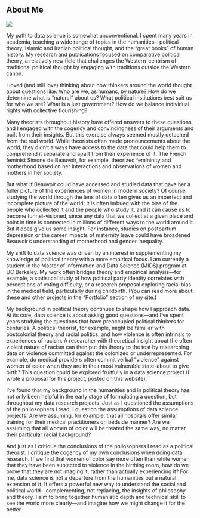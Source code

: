 ## About Me

<img src="images/nura_mohammad_princeton.jpeg?raw=true"/>



My path to data science is somewhat unconventional. I spent many years in academia, teaching a wide range of topics in the humanities—political theory, Islamic and Iranian political thought, and the “great books” of human history. My research and publications focused on comparative political theory, a relatively new field that challenges the Western-centrism of traditional political thought by engaging with traditions outside the Western canon.

I loved (and still love) thinking about how thinkers around the world thought about questions like: Who are we, as humans, by nature? How do we determine what is “natural” about us? What political institutions best suit us for who we are? What is a just government? How do we balance individual rights with collective flourishing?

Many theorists throughout history have offered answers to these questions, and I engaged with the cogency and convincingness of their arguments and built from their insights. But this exercise always seemed mostly detached from the real world. While theorists often made pronouncements about the world, they didn’t always have access to the data that could help them to comprehend it separate and apart from their experience of it. The French feminist Simone de Beauvoir, for example, theorized femininity and motherhood based on her interactions and observations of women and mothers in her society.

But what if Beauvoir could have accessed and studied data that gave her a fuller picture of the experiences of women in modern society? Of course, studying the world through the lens of data often gives us an imperfect and incomplete picture of the world; it is often imbued with the bias of the people who collected it and the people who study it, and it can cause us to become tunnel-visioned, since any data that we collect at a given place and point in time is connected in millions of different ways to the world around it. But it does give us some insight. For instance, studies on postpartum depression or the career impacts of maternity leave could have broadened Beauvoir’s understanding of motherhood and gender inequality. 

My shift to data science was driven by an interest in supplementing my knowledge of political theory with a more empirical focus. I am currently a student in the Master of Information and Data Science (MIDS) program at UC Berkeley.  My work often bridges theory and empirical analysis—for example, a statistical study of how political party identity correlates with perceptions of voting difficulty, or a research proposal exploring racial bias in the medical field, particularly during childbirth. (You can read more about these and other projects in the “Portfolio” section of my site.)

My background in political theory continues to shape how I approach data. At its core, data science is about asking good questions—and I’ve spent years studying the questions that have preoccupied political thinkers for centuries. A political theorist, for example, might be familiar with postcolonial theory and racial politics, and how violence is often intrinsic to experiences of racism. A researcher with theoretical insight about the often violent nature of racism can then put this theory to the test by researching data on violence committed against the colonized or underrepresented. For example, do medical providers often commit verbal “violence” against women of color when they are in their most vulnerable state–about to give birth? This question could be explored fruitfully in a data science project (I wrote a proposal for this project, posted on this website).

I’ve found that my background in the humanities and in political theory has not only been helpful in the early stage of formulating a question, but throughout my data research projects. Just as I questioned the assumptions of the philosophers I read, I question the assumptions of data science projects. Are we assuming, for example, that all hospitals offer similar training for their medical practitioners on bedside manner? Are we assuming that all women of color will be treated the same way, no matter their particular racial background? 

And just as I critique the conclusions of the philosophers I read as a political theorist, I critique the cogency of my own conclusions when doing data research. If we find that women of color say more often than white women that they have been subjected to violence in the birthing room, how do we prove that they are not imaging it, rather than actually experiencing it?
For me, data science is not a departure from the humanities but a natural extension of it. It offers a powerful new way to understand the social and political world—complementing, not replacing, the insights of philosophy and theory. I aim to bring together humanistic depth and technical skill to see the world more clearly—and imagine how we might change it for the better.

